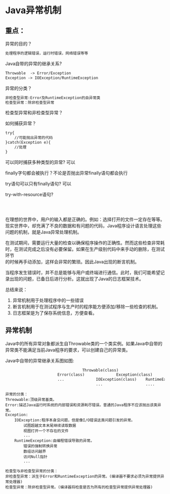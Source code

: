 # Java异常机制

## 重点：

异常的目的？

```tex
处理程序的逻辑错误，运行时错误，网络错误等等
```



Java自带的异常的继承关系?

```tex
Throwable  -> Error/Exception
Exception -> IOException/RuntimeException
```

异常的分类？

```tex
非检查型异常:Error及RuntimeException的自异常类
检查型异常：除非检查型异常
```

检查型异常和非检查型异常？

如何捕获异常？

```tex
try{
	//可能抛出异常的代码
}catch(Exception e){
	//处理
}
```

可以同时捕获多种类型的异常? 可以

finally字句都会被执行？不论是否抛出异常finally语句都会执行

try语句可以只有finally语句? 可以

try-with-resource语句?

```tex
```



<br/>

在理想的世界中，用户的输入都是正确的。例如：选择打开的文件一定存在等等。  
现实世界中，却充满了不良的数据和有问题的代码，Java程序设计语言处理这些问题的机制，就是Java异常处理机制。  

在测试期间，需要运行大量的检查以确保程序操作的正确性。然而这些检查非常耗时，在测试完成之后没有必要保留。如果在生产级别代码中来手动的删除，在测试环节  
的时候再手动添加，这样会非常的繁琐。因此Java出现的断言机制。  

当程序发生错误时，并不总是能够与用户或终端进行通信。此时，我们可能希望记录出现的问题，已备日后进行分析。这就出现了Java的日志框架技术。  

总结来说：
1. 异常机制用于处理程序中的一些错误
2. 断言机制用于在测试程序与生产时的程序能方便添加/移除一些检查的机制。
3. 日志框架是为了保存系统信息，方便查看。

## 异常机制
Java中的所有异常对象都派生自Throwable类的一个类实例。如果Java中自带的异常类不能满足当前Java程序的要求，可以创建自己的异常类。  

Java中自带的异常继承关系图如图:

```tex
                                  Throwable(class)
                       Error(class)              Exception(class)
                       ...              IOException(class)    RuntimeException(class)
                                        ...            		  ....
```

```
异常的分类：
Threowable:顶级异常基类。
Error:描述Java运行时系统的内部错误和资源耗尽错误。普通的Java程序不应该抛出该类异常。
Exception:
	IOException:程序本身没问题，但是像I/O错误这类问题引发的异常。
		试图超越文本末尾继续读取数据
		视图打开一个不存在的文件
		...
	RuntimeException:由编程错误导致的异常。
		错误的强制转换异常
		数组访问越界
		访问Null指针
		...

检查型与非检查型异常的分类：
非检查型异常：派生于Error和RuntimeException的异常。(编译器不要求必须为异常提供异常处理器)
检查型异常：除非检查型异常。(编译器将检查是否为所有的检查型异常提供异常处理器)
```

